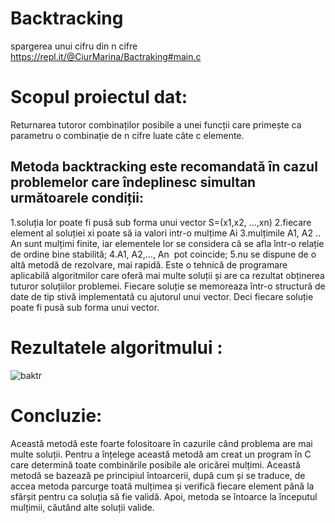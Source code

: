 # Backtracking
spargerea unui cifru din n cifre https://repl.it/@CiurMarina/Bactraking#main.c
# Scopul proiectul dat: 
Returnarea tutoror combinaților posibile a unei funcții care primește ca parametru o combinație de n cifre luate câte c elemente.
## Metoda backtracking este recomandată în cazul problemelor care îndeplinesc simultan următoarele condiții:
1.soluția lor poate fi pusă sub forma unui vector S=(x1,x2, ...,xn)
2.fiecare element al soluției xi poate să ia valori intr-o mulțime Ai
3.mulțimile A1, A2 .. An sunt mulțimi finite, iar elementele lor se considera că se afla într-o relație de ordine bine stabilită;
4.A1, A2,..., An  pot coincide;
5.nu se dispune de o altă metodă de rezolvare, mai rapidă.
Este o tehnică de programare aplicabilă algoritmilor care oferă mai multe soluții și are ca rezultat obținerea tuturor soluțiilor problemei. Fiecare soluție se memoreaza într-o structură de date de tip stivă implementată cu ajutorul unui vector. Deci fiecare soluție poate fi pusă sub forma unui vector.
# Rezultatele algoritmului :
![baktr](https://user-images.githubusercontent.com/75802856/102916777-c5d34680-448c-11eb-9a9a-270e895c059a.jpg)
# Concluzie:
Această metodă este foarte folositoare în cazurile când problema are mai multe soluții. Pentru a înțelege această metodă am creat un program în C care determină toate combinările posibile ale oricărei mulțimi. Această metodă se bazează pe principiul întoarcerii, după cum și se traduce, de accea metoda parcurge toată mulțimea și verifică fiecare element până la sfârșit pentru ca soluția să fie validă. Apoi, metoda se întoarce la începutul mulțimii, căutând alte soluții valide.

